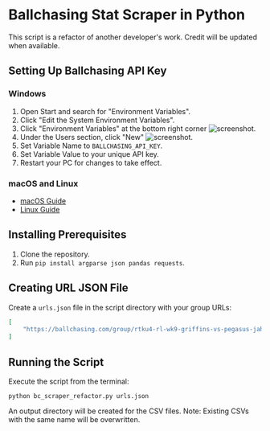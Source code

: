 # Ballchasing Stat Scraper in Python

This script is a refactor of another developer's work. Credit will be updated when available.

## Setting Up Ballchasing API Key

### Windows
1. Open Start and search for "Environment Variables".
2. Click "Edit the System Environment Variables".
3. Click "Environment Variables" at the bottom right corner ![screenshot](![image](https://github.com/user-attachments/assets/2e723aa7-2d6e-4b17-a4a0-ffd27b61b4a1)
).
4. Under the Users section, click "New" ![screenshot](![image](https://github.com/user-attachments/assets/a59d43ea-9aa3-440c-9369-55e3a98b9712)
).
5. Set Variable Name to `BALLCHASING_API_KEY`.
6. Set Variable Value to your unique API key.
7. Restart your PC for changes to take effect.

### macOS and Linux
- [macOS Guide](https://support.apple.com/guide/terminal/use-environment-variables-apd382cc5fa-4f58-4449-b20a-41c53c006f8f/mac)
- [Linux Guide](https://www.freecodecamp.org/news/how-to-set-an-environment-variable-in-linux/)

## Installing Prerequisites
1. Clone the repository.
2. Run `pip install argparse json pandas requests`.

## Creating URL JSON File
Create a `urls.json` file in the script directory with your group URLs:
```json
[
    "https://ballchasing.com/group/rtku4-rl-wk9-griffins-vs-pegasus-jah697qbqy"
]
```

## Running the Script
Execute the script from the terminal:
```
python bc_scraper_refactor.py urls.json
```
An output directory will be created for the CSV files. Note: Existing CSVs with the same name will be overwritten.
